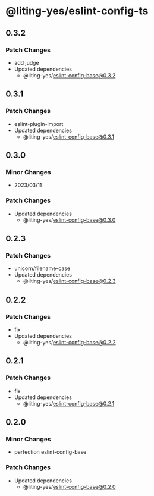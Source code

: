 # @liting-yes/eslint-config-ts

## 0.3.2

### Patch Changes

- add judge
- Updated dependencies
  - @liting-yes/eslint-config-base@0.3.2

## 0.3.1

### Patch Changes

- eslint-plugin-import
- Updated dependencies
  - @liting-yes/eslint-config-base@0.3.1

## 0.3.0

### Minor Changes

- 2023/03/11

### Patch Changes

- Updated dependencies
  - @liting-yes/eslint-config-base@0.3.0

## 0.2.3

### Patch Changes

- unicorn/filename-case
- Updated dependencies
  - @liting-yes/eslint-config-base@0.2.3

## 0.2.2

### Patch Changes

- fix
- Updated dependencies
  - @liting-yes/eslint-config-base@0.2.2

## 0.2.1

### Patch Changes

- fix
- Updated dependencies
  - @liting-yes/eslint-config-base@0.2.1

## 0.2.0

### Minor Changes

- perfection eslint-config-base

### Patch Changes

- Updated dependencies
  - @liting-yes/eslint-config-base@0.2.0

